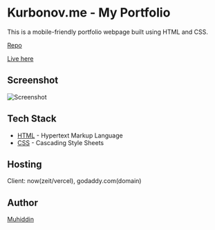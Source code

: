 # Kurbonov.me - My Portfolio

This is a mobile-friendly portfolio webpage built using HTML and CSS.

[Repo](https://github.com/thinkful-ei-macaw/portfolio-muhiddin)

[Live here](https://kurbonov.me/)

## Screenshot

![Screenshot](https://github.com/thinkful-ei-macaw/portfolio-muhiddin/images/screenshot.png)

## Tech Stack

- [HTML](https://developer.mozilla.org/en-US/docs/Web/HTML) - Hypertext Markup Language
- [CSS](https://www.w3.org/Style/CSS/Overview.en.html) - Cascading Style Sheets

## Hosting

Client: now(zeit/vercel), godaddy.com(domain)

## Author

[Muhiddin](https://github.com/muhiddinsgithub)
